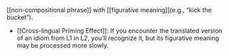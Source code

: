 [[non-compositional phrase]] with [[figurative meaning]](e.g., “kick the bucket”). 
- [[Cross-lingual Priming Effect]]: If you encounter the translated version of an idiom from L1 in L2, you’ll recognize it, but its figurative meaning may be processed more slowly.